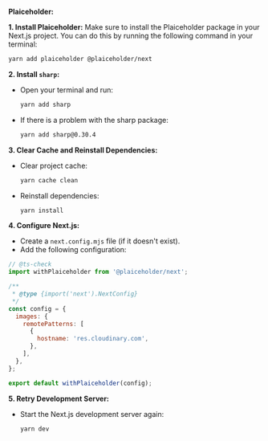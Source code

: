 **Plaiceholder:**

**1. Install Plaiceholder:**
Make sure to install the Plaiceholder package in your Next.js project. You can do this by running the following command in your terminal:

```bash
yarn add plaiceholder @plaiceholder/next
```

**2. Install `sharp`:**

- Open your terminal and run:
  ```bash
  yarn add sharp
  ```
- If there is a problem with the sharp package:
  ```bash
  yarn add sharp@0.30.4
  ```

**3. Clear Cache and Reinstall Dependencies:**

- Clear project cache:
  ```bash
  yarn cache clean
  ```
- Reinstall dependencies:
  ```bash
  yarn install
  ```

**4. Configure Next.js:**

- Create a `next.config.mjs` file (if it doesn't exist).
- Add the following configuration:

```javascript
// @ts-check
import withPlaiceholder from '@plaiceholder/next';

/**
 * @type {import('next').NextConfig}
 */
const config = {
  images: {
    remotePatterns: [
      {
        hostname: 'res.cloudinary.com',
      },
    ],
  },
};

export default withPlaiceholder(config);
```

**5. Retry Development Server:**

- Start the Next.js development server again:
  ```bash
  yarn dev
  ```
